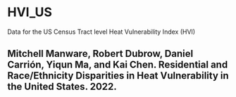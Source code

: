 # HVI_US
Data for the US Census Tract level Heat Vulnerability Index (HVI)
## Mitchell Manware, Robert Dubrow, Daniel Carrión, Yiqun Ma, and Kai Chen. Residential and Race/Ethnicity Disparities in Heat Vulnerability in the United States. 2022.
